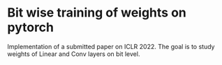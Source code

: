 # Bit wise training of weights on pytorch
Implementation of a submitted paper on ICLR 2022. The goal is to study weights of Linear and Conv layers on bit level.
